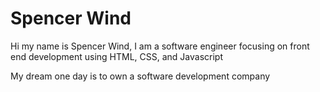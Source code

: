 <h1>Spencer Wind</h1>
<p>Hi my name is Spencer Wind, I am a software engineer focusing on front end development using HTML, CSS, and Javascript</p>
<p>My dream one day is to own a software development company</p>



<!---
spencerWind/spencerWind is a ✨ special ✨ repository because its `README.md` (this file) appears on your GitHub profile.
You can click the Preview link to take a look at your changes.
--->
